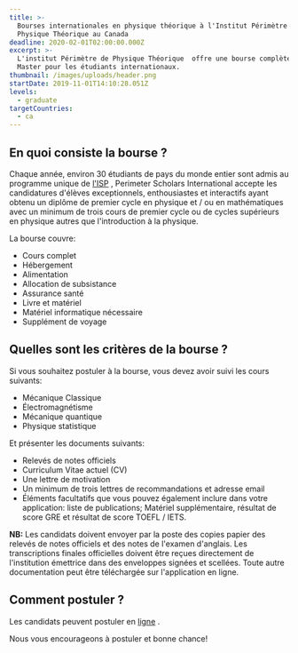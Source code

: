 ```yaml
---
title: >-
  Bourses internationales en physique théorique à l'Institut Périmètre de
  Physique Théorique au Canada
deadline: 2020-02-01T02:00:00.000Z
excerpt: >-
  L'institut Périmètre de Physique Théorique  offre une bourse complète en
  Master pour les étudiants internationaux.
thumbnail: /images/uploads/header.png
startDate: 2019-11-01T14:10:28.051Z
levels:
  - graduate
targetCountries:
  - ca
---
```

## En quoi consiste la bourse ?

Chaque année, environ 30 étudiants de pays du monde entier sont admis au programme unique de [l'ISP](http://perimeterinstitute.ca/training/about-psi) ,  Perimeter Scholars International accepte les candidatures d'élèves exceptionnels, enthousiastes et interactifs ayant obtenu un diplôme de premier cycle en physique et / ou en mathématiques avec un minimum de trois cours de premier cycle ou de cycles supérieurs en physique autres que l'introduction à la physique.

La bourse couvre:

* Cours complet
* Hébergement
* Alimentation
* Allocation de subsistance
* Assurance santé
* Livre et matériel
* Matériel informatique nécessaire
* Supplément de voyage

## Quelles sont les critères de la bourse ?

Si vous souhaitez postuler à la bourse, vous devez avoir suivi les cours suivants:

* Mécanique Classique
* Électromagnétisme
* Mécanique quantique
* Physique statistique

Et présenter les documents suivants:

* Relevés de notes officiels
* Curriculum Vitae actuel (CV)
* Une lettre de motivation
* Un minimum de trois lettres de recommandations et adresse email
* Éléments facultatifs que vous pouvez également inclure dans votre application: liste de publications; Matériel supplémentaire, résultat de score GRE et résultat de score TOEFL / IETS.

**NB:** Les candidats doivent envoyer par la poste des copies papier des relevés de notes officiels et des notes de l'examen d'anglais. Les transcriptions finales officielles doivent être reçues directement de l'institution émettrice dans des enveloppes signées et scellées. Toute autre documentation peut être téléchargée sur l'application en ligne.

## Comment postuler ?

Les candidats peuvent postuler en [ligne](https://apply.perimeterinstitute.ca/prog/2020PSI/) . 

Nous vous encourageons à postuler et bonne chance!
